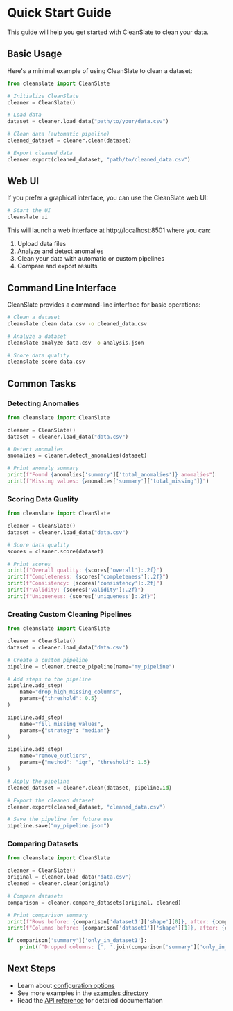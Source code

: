 # Quick Start Guide

This guide will help you get started with CleanSlate to clean your data.

## Basic Usage

Here's a minimal example of using CleanSlate to clean a dataset:

```python
from cleanslate import CleanSlate

# Initialize CleanSlate
cleaner = CleanSlate()

# Load data
dataset = cleaner.load_data("path/to/your/data.csv")

# Clean data (automatic pipeline)
cleaned_dataset = cleaner.clean(dataset)

# Export cleaned data
cleaner.export(cleaned_dataset, "path/to/cleaned_data.csv")
```

## Web UI

If you prefer a graphical interface, you can use the CleanSlate web UI:

```bash
# Start the UI
cleanslate ui
```

This will launch a web interface at http://localhost:8501 where you can:
1. Upload data files
2. Analyze and detect anomalies
3. Clean your data with automatic or custom pipelines
4. Compare and export results

## Command Line Interface

CleanSlate provides a command-line interface for basic operations:

```bash
# Clean a dataset
cleanslate clean data.csv -o cleaned_data.csv

# Analyze a dataset
cleanslate analyze data.csv -o analysis.json

# Score data quality
cleanslate score data.csv
```

## Common Tasks

### Detecting Anomalies

```python
from cleanslate import CleanSlate

cleaner = CleanSlate()
dataset = cleaner.load_data("data.csv")

# Detect anomalies
anomalies = cleaner.detect_anomalies(dataset)

# Print anomaly summary
print(f"Found {anomalies['summary']['total_anomalies']} anomalies")
print(f"Missing values: {anomalies['summary']['total_missing']}")
```

### Scoring Data Quality

```python
from cleanslate import CleanSlate

cleaner = CleanSlate()
dataset = cleaner.load_data("data.csv")

# Score data quality
scores = cleaner.score(dataset)

# Print scores
print(f"Overall quality: {scores['overall']:.2f}")
print(f"Completeness: {scores['completeness']:.2f}")
print(f"Consistency: {scores['consistency']:.2f}")
print(f"Validity: {scores['validity']:.2f}")
print(f"Uniqueness: {scores['uniqueness']:.2f}")
```

### Creating Custom Cleaning Pipelines

```python
from cleanslate import CleanSlate

cleaner = CleanSlate()
dataset = cleaner.load_data("data.csv")

# Create a custom pipeline
pipeline = cleaner.create_pipeline(name="my_pipeline")

# Add steps to the pipeline
pipeline.add_step(
    name="drop_high_missing_columns",
    params={"threshold": 0.5}
)

pipeline.add_step(
    name="fill_missing_values",
    params={"strategy": "median"}
)

pipeline.add_step(
    name="remove_outliers",
    params={"method": "iqr", "threshold": 1.5}
)

# Apply the pipeline
cleaned_dataset = cleaner.clean(dataset, pipeline.id)

# Export the cleaned dataset
cleaner.export(cleaned_dataset, "cleaned_data.csv")

# Save the pipeline for future use
pipeline.save("my_pipeline.json")
```

### Comparing Datasets

```python
from cleanslate import CleanSlate

cleaner = CleanSlate()
original = cleaner.load_data("data.csv")
cleaned = cleaner.clean(original)

# Compare datasets
comparison = cleaner.compare_datasets(original, cleaned)

# Print comparison summary
print(f"Rows before: {comparison['dataset1']['shape'][0]}, after: {comparison['dataset2']['shape'][0]}")
print(f"Columns before: {comparison['dataset1']['shape'][1]}, after: {comparison['dataset2']['shape'][1]}")

if comparison['summary']['only_in_dataset1']:
    print(f"Dropped columns: {', '.join(comparison['summary']['only_in_dataset1'])}")
```

## Next Steps

- Learn about [configuration options](configuration.md)
- See more examples in the [examples directory](../../examples/)
- Read the [API reference](../api_reference/core.md) for detailed documentation 